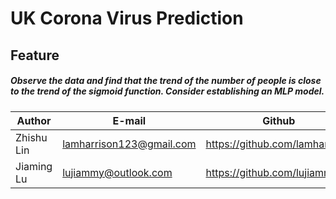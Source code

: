 # UK Corona Virus Prediction
## Feature
##### Observe the data and find that the trend of the number of people is close to the trend of the sigmoid function. Consider establishing an MLP model.

|Author|E-mail|Github
|----|---|---
|Zhishu Lin|lamharrison123@gmail.com|https://github.com/lamharrison
|Jiaming Lu|lujiammy@outlook.com|https://github.com/lujiammy
